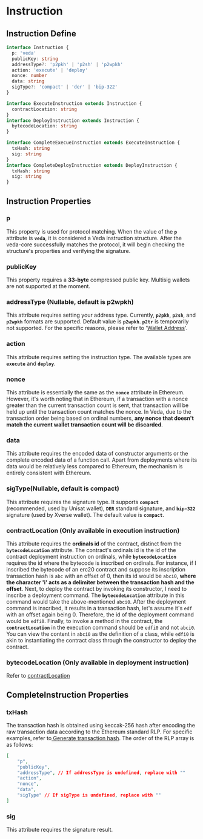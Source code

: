 # Instruction

## Instruction Define

```typescript
interface Instruction {
  p: 'veda'
  publicKey: string
  addressType?: 'p2pkh' | 'p2sh' | 'p2wpkh'
  action: 'execute' | 'deploy'
  nonce: number
  data: string
  sigType?: 'compact' | 'der' | 'bip-322'
}

interface ExecuteInstruction extends Instruction {
  contractLocation: string
}
interface DeployInstruction extends Instruction {
  bytecodeLocation: string
}

interface CompleteExecueInstruction extends ExecuteInstruction {
  txHash: string
  sig: string
}
interface CompleteDeployInstruction extends DeployInstruction {
  txHash: string
  sig: string
}
```

## Instruction Properties

### p

This property is used for protocol matching. When the value of the **`p`** attribute is **`veda`**, it is considered a Veda instruction structure. After the veda-core successfully matches the protocol, it will begin checking the structure's properties and verifying the signature.

### publicKey

This property requires a **33-byte** compressed public key. Multisig wallets are not supported at the moment.

### addressType (Nullable, default is p2wpkh)

This attribute requires setting your address type. Currently, **`p2pkh`**, **`p2sh`**, and **`p2wpkh`** formats are supported. Default value is **`p2wpkh`**. **`p2tr`** is temporarily not supported. For the specific reasons, please refer to '[Wallet Address](address/wallet-address.md)'.

### action

This attribute requires setting the instruction type. The available types are **`execute`** and **`deploy`**.

### nonce

This attribute is essentially the same as the **`nonce`** attribute in Ethereum. However, it's worth noting that in Ethereum, if a transaction with a nonce greater than the current transaction count is sent, that transaction will be held up until the transaction count matches the nonce. In Veda, due to the transaction order being based on ordinal numbers, **any nonce that doesn't match the current wallet transaction count will be discarded**.

### data

This attribute requires the encoded data of constructor arguments or the complete encoded data of a function call. Apart from deployments where its data would be relatively less compared to Ethereum, the mechanism is entirely consistent with Ethereum.

### sigType(Nullable, default is compact)

This attribute requires the signature type. It supports **`compact`** (recommended, used by Unisat wallet), **`DER`** standard signature, and **`bip-322`** signature (used by Xverse wallet). The default value is **`compact`**.

### contractLocation (Only available in execution instruction)

This attribute requires the **ordinals id** of the contract, distinct from the **`bytecodeLocation`** attribute. The contract's ordinals id is the id of the contract deployment instruction on ordinals, while **`bytecodeLocation`** requires the id where the bytecode is inscribed on ordinals. For instance, if I inscribed the bytecode of an erc20 contract and suppose its inscription transaction hash is `abc` with an offset of 0, then its id would be `abci0`, **where the character 'i' acts as a delimiter between the transaction hash and the offset**. Next, to deploy the contract by invoking its constructor, I need to inscribe a deployment command. The **`bytecodeLocation`** attribute in this command would take the above-mentioned `abci0`. After the deployment command is inscribed, it results in a transaction hash, let's assume it's `edf` with an offset again being 0. Therefore, the id of the deployment command would be `edfi0`. Finally, to invoke a method in the contract, the **`contractLocation`** in the execution command should be `edfi0` and not `abci0`. You can view the content in `abci0` as the definition of a class, while `edfi0` is akin to instantiating the contract class through the constructor to deploy the contract.

### bytecodeLocation (Only available in deployment instruction)

Refer to [contractLocation](instruction.md#contractlocation-only-available-in-execution-instruction)

## CompleteInstruction Properties

### txHash

The transaction hash is obtained using keccak-256 hash after encoding the raw transaction data according to the Ethereum standard RLP. For specific examples, refer to[ Generate transaction hash](../how-to-use-veda/deploy-a-contract.md#generate-transaction-hash). The order of the RLP array is as follows:

```json
[
    "p",
    "publicKey",
    "addressType", // If addressType is undefined, replace with ""
    "action",
    "nonce",
    "data",
    "sigType" // If sigType is undefined, replace with ""
]
```

### sig

This attribute requires the signature result.
